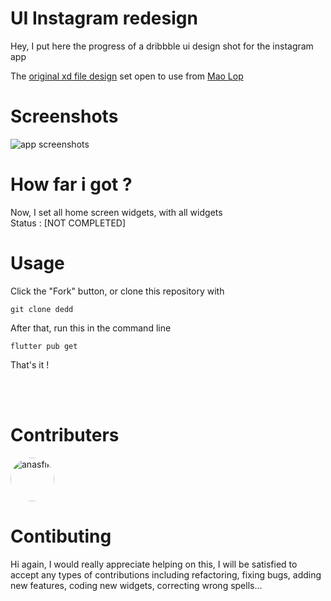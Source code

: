 # UI Instagram redesign

Hey, I put here the progress of a dribbble ui design shot for the instagram app

The <a href="https://dribbble.com/shots/14194596-Instagram-Redesign-UI">original xd file design</a> set open to use from <a href="https://dribbble.com/m4st3rmiau">Mao Lop
</a>


# Screenshots
<img src="https://cdn.dribbble.com/users/5722038/screenshots/14194596/media/f64f53b46782060154e896816334297b.png" alt="app screenshots" />


# How far i got ?
Now, I set all home screen widgets, with all widgets<br>
Status : [NOT COMPLETED]

# Usage
Click the "Fork" button, or clone this repository with
```
git clone dedd
```

After that, run this in the command line
```
flutter pub get
````

That's it !

<br><br>
# Contributers
<img src="https://avatars.githubusercontent.com/u/25140579?s=40&v=4" alt="anasfik" width="70" style="border-radius: 50%;" />

# Contibuting
Hi again, I would really appreciate helping on this, I will be satisfied to accept any types of contributions including refactoring, fixing bugs, adding new features, coding new widgets, correcting wrong spells...


